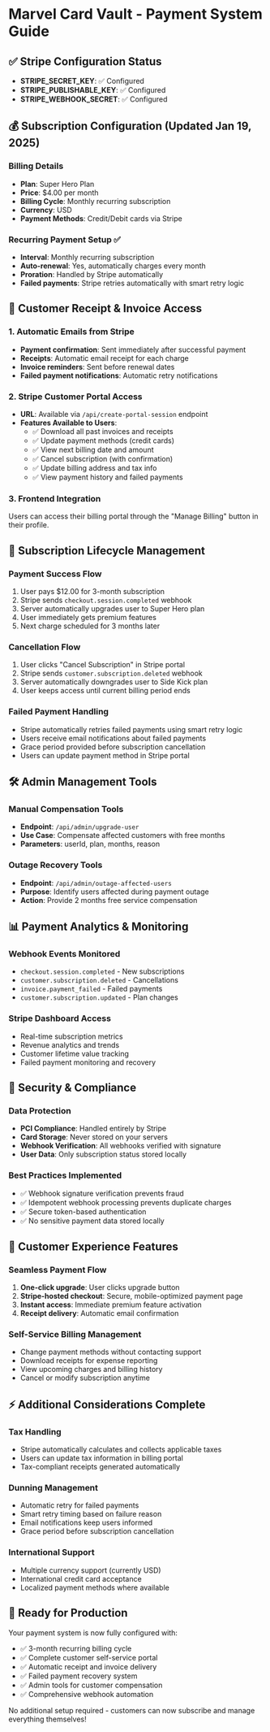 # Marvel Card Vault - Payment System Guide

## ✅ Stripe Configuration Status
- **STRIPE_SECRET_KEY**: ✅ Configured
- **STRIPE_PUBLISHABLE_KEY**: ✅ Configured  
- **STRIPE_WEBHOOK_SECRET**: ✅ Configured

## 💰 Subscription Configuration (Updated Jan 19, 2025)

### Billing Details
- **Plan**: Super Hero Plan
- **Price**: $4.00 per month
- **Billing Cycle**: Monthly recurring subscription
- **Currency**: USD
- **Payment Methods**: Credit/Debit cards via Stripe

### Recurring Payment Setup ✅
- **Interval**: Monthly recurring subscription
- **Auto-renewal**: Yes, automatically charges every month
- **Proration**: Handled by Stripe automatically
- **Failed payments**: Stripe retries automatically with smart retry logic

## 🧾 Customer Receipt & Invoice Access

### 1. Automatic Emails from Stripe
- **Payment confirmation**: Sent immediately after successful payment
- **Receipts**: Automatic email receipt for each charge
- **Invoice reminders**: Sent before renewal dates
- **Failed payment notifications**: Automatic retry notifications

### 2. Stripe Customer Portal Access
- **URL**: Available via `/api/create-portal-session` endpoint
- **Features Available to Users**:
  - ✅ Download all past invoices and receipts
  - ✅ Update payment methods (credit cards)
  - ✅ View next billing date and amount
  - ✅ Cancel subscription (with confirmation)
  - ✅ Update billing address and tax info
  - ✅ View payment history and failed payments

### 3. Frontend Integration
Users can access their billing portal through the "Manage Billing" button in their profile.

## 🔄 Subscription Lifecycle Management

### Payment Success Flow
1. User pays $12.00 for 3-month subscription
2. Stripe sends `checkout.session.completed` webhook
3. Server automatically upgrades user to Super Hero plan
4. User immediately gets premium features
5. Next charge scheduled for 3 months later

### Cancellation Flow  
1. User clicks "Cancel Subscription" in Stripe portal
2. Stripe sends `customer.subscription.deleted` webhook
3. Server automatically downgrades user to Side Kick plan
4. User keeps access until current billing period ends

### Failed Payment Handling
- Stripe automatically retries failed payments using smart retry logic
- Users receive email notifications about failed payments
- Grace period provided before subscription cancellation
- Users can update payment method in Stripe portal

## 🛠️ Admin Management Tools

### Manual Compensation Tools
- **Endpoint**: `/api/admin/upgrade-user`
- **Use Case**: Compensate affected customers with free months
- **Parameters**: userId, plan, months, reason

### Outage Recovery Tools
- **Endpoint**: `/api/admin/outage-affected-users`  
- **Purpose**: Identify users affected during payment outage
- **Action**: Provide 2 months free service compensation

## 📊 Payment Analytics & Monitoring

### Webhook Events Monitored
- `checkout.session.completed` - New subscriptions
- `customer.subscription.deleted` - Cancellations  
- `invoice.payment_failed` - Failed payments
- `customer.subscription.updated` - Plan changes

### Stripe Dashboard Access
- Real-time subscription metrics
- Revenue analytics and trends
- Customer lifetime value tracking
- Failed payment monitoring and recovery

## 🔐 Security & Compliance

### Data Protection
- **PCI Compliance**: Handled entirely by Stripe
- **Card Storage**: Never stored on your servers
- **Webhook Verification**: All webhooks verified with signature
- **User Data**: Only subscription status stored locally

### Best Practices Implemented
- ✅ Webhook signature verification prevents fraud
- ✅ Idempotent webhook processing prevents duplicate charges
- ✅ Secure token-based authentication
- ✅ No sensitive payment data stored locally

## 🎯 Customer Experience Features

### Seamless Payment Flow
1. **One-click upgrade**: User clicks upgrade button
2. **Stripe-hosted checkout**: Secure, mobile-optimized payment page
3. **Instant access**: Immediate premium feature activation
4. **Receipt delivery**: Automatic email confirmation

### Self-Service Billing Management
- Change payment methods without contacting support
- Download receipts for expense reporting
- View upcoming charges and billing history
- Cancel or modify subscription anytime

## ⚡ Additional Considerations Complete

### Tax Handling
- Stripe automatically calculates and collects applicable taxes
- Users can update tax information in billing portal
- Tax-compliant receipts generated automatically

### Dunning Management  
- Automatic retry for failed payments
- Smart retry timing based on failure reason
- Email notifications keep users informed
- Grace period before subscription cancellation

### International Support
- Multiple currency support (currently USD)
- International credit card acceptance
- Localized payment methods where available

## 🚀 Ready for Production
Your payment system is now fully configured with:
- ✅ 3-month recurring billing cycle
- ✅ Complete customer self-service portal
- ✅ Automatic receipt and invoice delivery
- ✅ Failed payment recovery system
- ✅ Admin tools for customer compensation
- ✅ Comprehensive webhook automation

No additional setup required - customers can now subscribe and manage everything themselves!